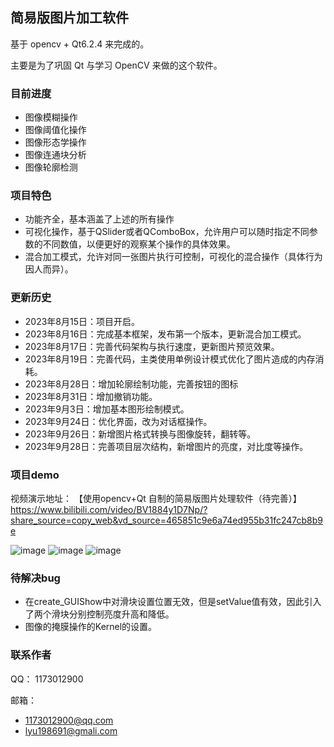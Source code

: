 ## 简易版图片加工软件

基于 opencv + Qt6.2.4 来完成的。

主要是为了巩固 Qt 与学习 OpenCV 来做的这个软件。

### 目前进度

* 图像模糊操作
* 图像阈值化操作
* 图像形态学操作
* 图像连通块分析
* 图像轮廓检测
###  项目特色

* 功能齐全，基本涵盖了上述的所有操作
* 可视化操作，基于QSlider或者QComboBox，允许用户可以随时指定不同参数的不同数值，以便更好的观察某个操作的具体效果。
* 混合加工模式，允许对同一张图片执行可控制，可视化的混合操作（具体行为因人而异）。

### 更新历史

* 2023年8月15日：项目开启。
* 2023年8月16日：完成基本框架，发布第一个版本，更新混合加工模式。
* 2023年8月17日：完善代码架构与执行速度，更新图片预览效果。
* 2023年8月19日：完善代码，主类使用单例设计模式优化了图片造成的内存消耗。
* 2023年8月28日：增加轮廓绘制功能，完善按钮的图标
* 2023年8月31日：增加撤销功能。
* 2023年9月3日：增加基本图形绘制模式。
* 2023年9月24日：优化界面，改为对话框操作。
* 2023年9月26日：新增图片格式转换与图像旋转，翻转等。
* 2023年9月28日：完善项目层次结构，新增图片的亮度，对比度等操作。

### 项目demo
视频演示地址：
【使用opencv+Qt 自制的简易版图片处理软件（待完善）】 https://www.bilibili.com/video/BV1884y1D7Np/?share_source=copy_web&vd_source=465851c9e6a74ed955b31fc247cb8b9e

![image](https://github.com/luumod/myPhotoshopApp/assets/93420580/047d8674-0f01-4031-86a0-2813b3b50be4)
![image](https://github.com/luumod/myPhotoshopApp/assets/93420580/d94eb48b-cc0f-490b-a743-fcc9573a1aea)
![image](https://github.com/luumod/myPhotoshopApp/assets/93420580/e2505d01-dd78-4709-8b74-266efb5ce480)

### 待解决bug

* 在create_GUIShow中对滑块设置位置无效，但是setValue值有效，因此引入了两个滑块分别控制亮度升高和降低。
* 图像的掩膜操作的Kernel的设置。

### 联系作者

QQ： 1173012900

邮箱： 

* 1173012900@qq.com
* lyu198691@gmali.com



 
